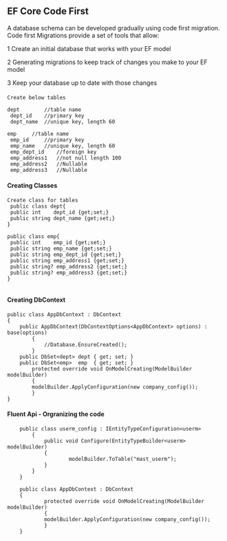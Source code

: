 ## EF Core Code First
<p>
A database schema can be developed gradually using code first migration. Code first Migrations provide a set of tools that allow:
</p>

<p>1 Create an initial database that works with your EF model</p>
<p>2 Generating migrations to keep track of changes you make to your EF model</p>
<p>3 Keep your database up to date with those changes</p>


####
````
Create below tables

dept		//table name
 dept_id  	//primary key
 dept_name 	//unique key, length 60

emp		//table name
 emp_id		//primary key
 emp_name 	//unique key, length 60
 emp_dept_id	//foreign key
 emp_address1	//not null length 100
 emp_address2	//Nullable
 emp_address3	//Nullable

````

#### Creating Classes
```
Create class for tables
 public class dept{
 public int    dept_id {get;set;}
 public string dept_name {get;set;}
}

public class emp{
 public int    emp_id {get;set;}
 public string emp_name {get;set;}
 public string emp_dept_id {get;set;}
 public string emp_address1 {get;set;}
 public string? emp_address2 {get;set;}
 public string? emp_address3 {get;set;}
}
	
```

#### Creating DbContext

```
public class AppDbContext : DbContext
{
	public AppDbContext(DbContextOptions<AppDbContext> options) : base(options)
        {
            //Database.EnsureCreated();
        }
	public DbSet<dept> dept { get; set; }
	public DbSet<emp>  emp  { get; set; }
        protected override void OnModelCreating(ModelBuilder modelBuilder)
        {
		modelBuilder.ApplyConfiguration(new company_config());
        }
}
```

#### Fluent Api - Orgranizing the code
```
	public class userm_config : IEntityTypeConfiguration<userm>
    	{
        	public void Configure(EntityTypeBuilder<userm> modelBuilder)
	        {
            		modelBuilder.ToTable("mast_userm");
        	}
	    }
	}

	public class AppDbContext : DbContext
	{
        	protected override void OnModelCreating(ModelBuilder modelBuilder)
        	{
			modelBuilder.ApplyConfiguration(new company_config());
        	}
	}

```



